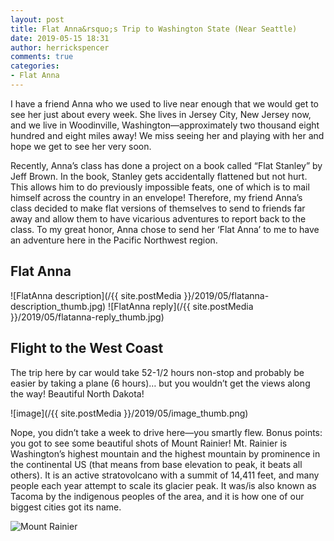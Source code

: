```yaml
---
layout: post
title: Flat Anna&rsquo;s Trip to Washington State (Near Seattle)
date: 2019-05-15 18:31
author: herrickspencer
comments: true
categories:
- Flat Anna
---
```

I have a friend Anna who we used to live near enough that we would get to see her just about every week. She lives in Jersey City, New Jersey now, and we live in Woodinville, Washington—approximately two thousand eight hundred and eight miles away! We miss seeing her and playing with her and hope we get to see her very soon.

Recently, Anna’s class has done a project on a book called “Flat Stanley” by Jeff Brown. In the book, Stanley gets accidentally flattened but not hurt. This allows him to do previously impossible feats, one of which is to mail himself across the country in an envelope! Therefore, my friend Anna’s class decided to make flat versions of themselves to send to friends far away and allow them to have vicarious adventures to report back to the class. To my great honor, Anna chose to send her ‘Flat Anna’ to me to have an adventure here in the Pacific Northwest region.

## Flat Anna

![FlatAnna description](/{{ site.postMedia }}/2019/05/flatanna-description_thumb.jpg)
![FlatAnna reply](/{{ site.postMedia }}/2019/05/flatanna-reply_thumb.jpg)

## Flight to the West Coast

The trip here by car would take 52-1/2 hours non-stop and probably be easier by taking a plane (6 hours)… but you wouldn’t get the views along the way! Beautiful North Dakota!

![image](/{{ site.postMedia }}/2019/05/image_thumb.png)

Nope, you didn’t take a week to drive here—you smartly flew. Bonus points: you got to see some beautiful shots of Mount Rainier! Mt. Rainier is Washington’s highest mountain and the highest mountain by prominence in the continental US (that means from base elevation to peak, it beats all others). It is an active stratovolcano with a summit of 14,411 feet, and many people each year attempt to scale its glacier peak. It was/is also known as Tacoma by the indigenous peoples of the area, and it is how one of our biggest cities got its name.

![Mount Rainier](https://upload.wikimedia.org/wikipedia/commons/thumb/f/f9/Rainier20200906.jpg/1920px-Rainier20200906.jpg)
